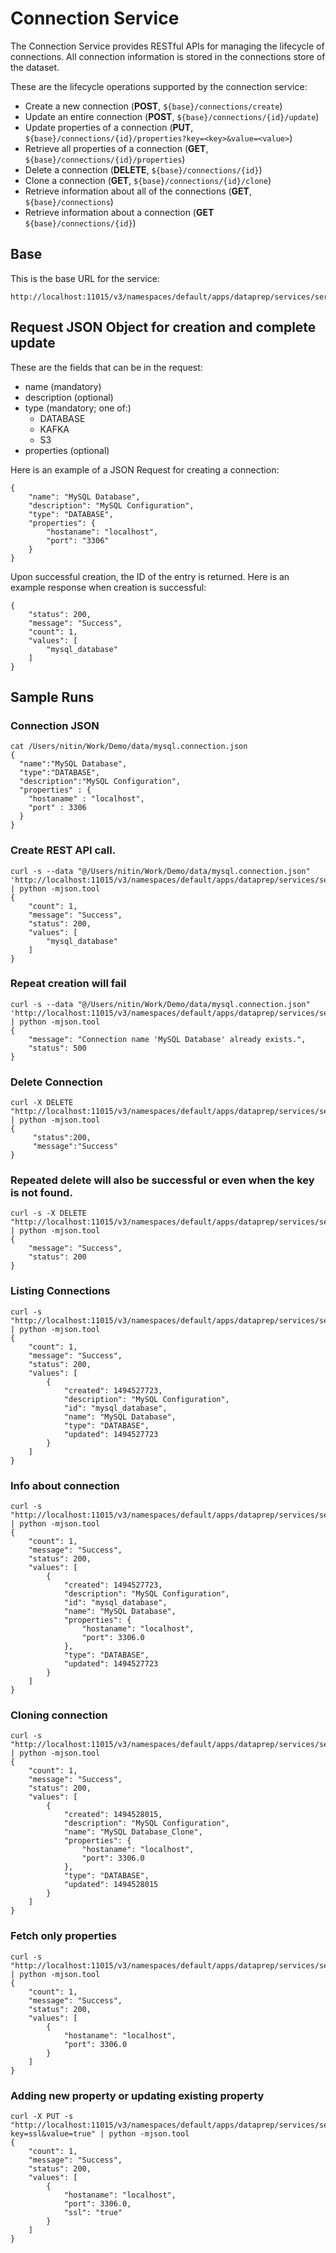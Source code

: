 # Connection Service

The Connection Service provides RESTful APIs for managing the lifecycle of
connections. All connection information is stored in the connections
store of the dataset.

These are the lifecycle operations supported by the connection service:

* Create a new connection (**POST**, ```${base}/connections/create```)
* Update an entire connection (**POST**, ```${base}/connections/{id}/update```)
* Update properties of a connection (**PUT**, ```${base}/connections/{id}/properties?key=<key>&value=<value>```)
* Retrieve all properties of a connection (**GET**, ```${base}/connections/{id}/properties```)
* Delete a connection (**DELETE**, ```${base}/connections/{id}```)
* Clone a connection (**GET**, ```${base}/connections/{id}/clone```)
* Retrieve information about all of the connections (**GET**, ```${base}/connections```)
* Retrieve information about a connection (**GET** ```${base}/connections/{id}```)

## Base

This is the base URL for the service:

```
http://localhost:11015/v3/namespaces/default/apps/dataprep/services/service/methods
```

## Request JSON Object for creation and complete update

These are the fields that can be in the request:

* name (mandatory)
* description (optional)
* type (mandatory; one of:)
  * DATABASE
  * KAFKA
  * S3
* properties (optional)

Here is an example of a JSON Request for creating a connection:

```
{
    "name": "MySQL Database",
    "description": "MySQL Configuration",
    "type": "DATABASE",
    "properties": {
        "hostaname": "localhost",
        "port": "3306"
    }
}
```

Upon successful creation, the ID of the entry is returned. Here is an
example response when creation is successful:

```
{
    "status": 200,
    "message": "Success",
    "count": 1,
    "values": [
        "mysql_database"
    ]
}
```
## Sample Runs

### Connection JSON

```
cat /Users/nitin/Work/Demo/data/mysql.connection.json
{
  "name":"MySQL Database",
  "type":"DATABASE",
  "description":"MySQL Configuration",
  "properties" : {
    "hostaname" : "localhost",
    "port" : 3306
  }
}
```

### Create REST API call.
```
curl -s --data "@/Users/nitin/Work/Demo/data/mysql.connection.json" 'http://localhost:11015/v3/namespaces/default/apps/dataprep/services/service/methods/connections/create' | python -mjson.tool
{
    "count": 1,
    "message": "Success",
    "status": 200,
    "values": [
        "mysql_database"
    ]
}  
```

### Repeat creation will fail
```
curl -s --data "@/Users/nitin/Work/Demo/data/mysql.connection.json" 'http://localhost:11015/v3/namespaces/default/apps/dataprep/services/service/methods/connections/create' | python -mjson.tool
{
    "message": "Connection name 'MySQL Database' already exists.",
    "status": 500
}
```

### Delete Connection
```
curl -X DELETE "http://localhost:11015/v3/namespaces/default/apps/dataprep/services/service/methods/connections/mysql_database" | python -mjson.tool
{
     "status":200,
     "message":"Success"
}
```

### Repeated delete will also be successful or even when the key is not found. 
```
curl -s -X DELETE "http://localhost:11015/v3/namespaces/default/apps/dataprep/services/service/methods/connections/mysql_database" | python -mjson.tool
{
    "message": "Success",
    "status": 200
}
```

### Listing Connections
```
curl -s "http://localhost:11015/v3/namespaces/default/apps/dataprep/services/service/methods/connections" | python -mjson.tool
{
    "count": 1,
    "message": "Success",
    "status": 200,
    "values": [
        {
            "created": 1494527723,
            "description": "MySQL Configuration",
            "id": "mysql_database",
            "name": "MySQL Database",
            "type": "DATABASE",
            "updated": 1494527723
        }
    ]
}
```

### Info about connection
```
curl -s "http://localhost:11015/v3/namespaces/default/apps/dataprep/services/service/methods/connections/mysql_database" | python -mjson.tool
{
    "count": 1,
    "message": "Success",
    "status": 200,
    "values": [
        {
            "created": 1494527723,
            "description": "MySQL Configuration",
            "id": "mysql_database",
            "name": "MySQL Database",
            "properties": {
                "hostaname": "localhost",
                "port": 3306.0
            },
            "type": "DATABASE",
            "updated": 1494527723
        }
    ]
}
```

### Cloning connection
```
curl -s "http://localhost:11015/v3/namespaces/default/apps/dataprep/services/service/methods/connections/mysql_database/clone" | python -mjson.tool
{
    "count": 1,
    "message": "Success",
    "status": 200,
    "values": [
        {
            "created": 1494528015,
            "description": "MySQL Configuration",
            "name": "MySQL Database_Clone",
            "properties": {
                "hostaname": "localhost",
                "port": 3306.0
            },
            "type": "DATABASE",
            "updated": 1494528015
        }
    ]
}
```

### Fetch only properties
```
curl -s "http://localhost:11015/v3/namespaces/default/apps/dataprep/services/service/methods/connections/mysql_database/properties" | python -mjson.tool
{
    "count": 1,
    "message": "Success",
    "status": 200,
    "values": [
        {
            "hostaname": "localhost",
            "port": 3306.0
        }
    ]
}
```

### Adding new property or updating existing property
```
curl -X PUT -s "http://localhost:11015/v3/namespaces/default/apps/dataprep/services/service/methods/connections/mysql_database/properties?key=ssl&value=true" | python -mjson.tool
{
    "count": 1,
    "message": "Success",
    "status": 200,
    "values": [
        {
            "hostaname": "localhost",
            "port": 3306.0,
            "ssl": "true"
        }
    ]
}
```
